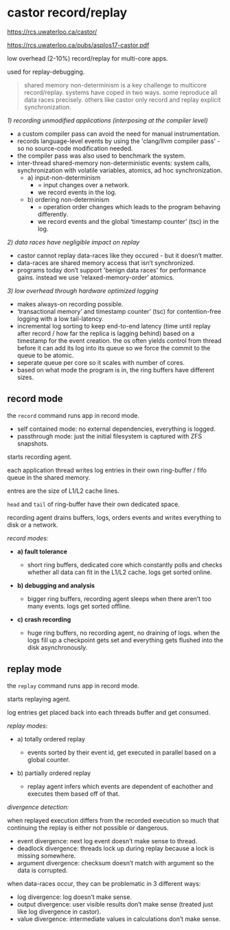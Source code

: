 # castor record/replay

https://rcs.uwaterloo.ca/castor/

https://rcs.uwaterloo.ca/pubs/asplos17-castor.pdf

low overhead (2-10%) record/replay for multi-core apps.

used for replay-debugging.

> shared memory non-determinism is a key challenge to multicore record/replay. systems have coped in two ways. some reproduce all data races precisely. others like castor only record and replay explicit synchronization.

_1) recording unmodified applications (interposing at the compiler level)_

- a custom compiler pass can avoid the need for manual instrumentation.
- records language-level events by using the 'clang/llvm compiler pass' - so no source-code modification needed.
- the compiler pass was also used to benchmark the system.
- inter-thread shared-memory non-deterministic events: system calls, synchronization with volatile variables, atomics, ad hoc synchronization.
     - a) input-non-determinism
          - = input changes over a network.
          - we record events in the log.
     - b) ordering non-determinism
          - = operation order changes which leads to the program behaving differently.
          - we record events and the global ‘timestamp counter’ (tsc) in the log.

_2) data races have negligible impact on replay_

- castor cannot replay data-races like they occured - but it doesn’t matter.
- data-races are shared memory access that isn’t synchronized.
- programs today don’t support 'benign data races' for performance gains. instead we use 'relaxed-memory-order' atomics.

_3) low overhead through hardware optimized logging_

- makes always-on recording possible.
- ‘transactional memory’ and timestamp counter’ (tsc) for contention-free logging with a low tail-latency.
- incremental log sorting to keep end-to-end latency (time until replay after record / how far the replica is lagging behind) based on a timestamp for the event creation. the os often yields control from thread before it can add its log into its queue so we force the commit to the queue to be atomic.
- seperate queue per core so it scales with number of cores.
- based on what mode the program is in, the ring buffers have different sizes.

## record mode

the `record` command runs app in record mode.

- self contained mode: no external dependencies, everything is logged.
- passthrough mode: just the initial filesystem is captured with ZFS snapshots.

starts recording agent.

each application thread writes log entries in their own ring-buffer / fifo queue in the shared memory.

entres are the size of L1/L2 cache lines.

`head` and `tail` of ring-buffer have their own dedicated space.

recording agent drains buffers, logs, orders events and writes everything to disk or a network.

_record modes:_

- **a) fault tolerance**

     - short ring buffers, dedicated core which constantly polls and checks whether all data can fit in the L1/L2 cache. logs get sorted online.

- **b) debugging and analysis**

     - bigger ring buffers, recording agent sleeps when there aren’t too many events. logs get sorted offline.

- **c) crash recording**

     - huge ring buffers, no recording agent, no draining of logs. when the logs fill up a checkpoint gets set and everything gets flushed into the disk asynchronously.

## replay mode

the `replay` command runs app in record mode.

starts replaying agent.

log entries get placed back into each threads buffer and get consumed.

_replay modes:_

- a) totally ordered replay

     - events sorted by their event id, get executed in parallel based on a global counter.

- b) partially ordered replay

     - replay agent infers which events are dependent of eachother and executes them based off of that.

_divergence detection:_

when replayed execution differs from the recorded execution so much that continuing the replay is either not possible or dangerous.

- event divergence: next log event doesn’t make sense to thread.
- deadlock divergence: threads lock up during replay because a lock is missing somewhere.
- argument divergence: checksum doesn’t match with argument so the data is corrupted.

when data-races occur, they can be problematic in 3 different ways:

- log divergence: log doesn’t make sense.
- output divergence: user visible results don’t make sense (treated just like log divergence in castor).
- value divergence: intermediate values in calculations don’t make sense.
